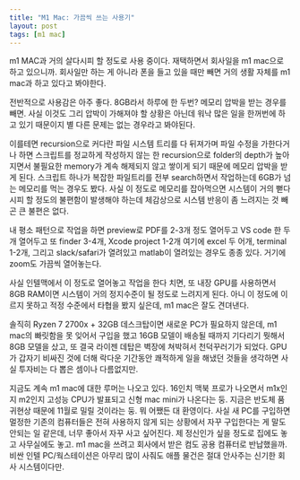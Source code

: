 ```yaml
---
title: "M1 Mac: 가끔씩 쓰는 사용기"
layout: post
tags: [m1 mac]
---
```


m1 MAC과 거의 살다시피 할 정도로 사용 중이다. 재택하면서 회사일을 m1 mac으로 하고 있으니까. 회사일만 하는 게 아니라 폰을 들고 있을 때만 빼면 거의 생활 자체를 m1 mac과 하고 있다고 봐야한다.

전반적으로 사용감은 아주 좋다. 8GB라서 하루에 한 두번? 메모리 압박을 받는 경우를 빼면. 사실 이것도 그리 압박이 가해져야 할 상황은 아닌데 워낙 많은 일을 한꺼번에 하고 있기 때문이지 별 다른 문제는 없는 경우라고 봐야된다.

이를테면 recursion으로 커다란 파일 시스템 트리를 다 뒤져가며 파일 수정을 가한다거나 하면 스크립트를 정교하게 작성하지 않는 한 recursion으로 folder의 depth가 높아지면서 불필요한 memory가 계속 해제되지 않고 쌓이게 되기 때문에 메모리 압박을 받게 된다. 스크립트 하나가 복잡한 파일트리를 전부 search하면서 작업하는데 6GB가 넘는 메모리를 먹는 경우도 봤다. 사실 이 정도로 메모리를 잡아먹으면 시스템이 거의 뻗다 시피 할 정도의 불편함이 발생해야 하는데 체감상으로 시스템 반응이 좀 느려지는 것 빼곤 큰 불편은 없다.

내 평소 패턴으로 작업을 하면 preview로 PDF를 2-3개 정도 열어두고 VS code 한 두 개 열어두고 또 finder 3-4개, Xcode project 1-2개 여기에 excel 두 어개, terminal 1-2개, 그리고 slack/safari가 열려있고 matlab이 열려있는 경우도 종종 있다. 거기에 zoom도 가끔씩 열어놓는다.

사실 인텔맥에서 이 정도로 열어놓고 작업을 한다 치면, 또 내장 GPU를 사용하면서 8GB RAM이면 시스템이 거의 정지수준이 될 정도로 느려지게 된다. 아니 이 정도에 이르지 못하고 적정 수준에서 타협을 봤지 싶은데, m1 mac은 잘도 견뎌낸다. 

솔직히 Ryzen 7 2700x + 32GB 데스크탑이면 새로운 PC가 필요하지 않은데, m1 mac의 빠릿함을 못 잊어서 구입을 했고 16GB 모델이 배송될 때까지 기다리기 뭣해서 8GB 모델을 샀고, 또 결국 라이젠 데탑은 벽장에 쳐박혀서 천덕꾸러기가 되었다. GPU가 갑자기 비싸진 것에 더해 락다운 기간동안 쾌적하게 일을 해냈던 것들을 생각하면 사실 투자비는 다 뽑은 셈이나 다름없지만.

지금도 계속 m1 mac에 대한 루머는 나오고 있다. 16인치 맥북 프로가 나오면서 m1x인지 m2인지 고성능 CPU가 발표되고 신형 mac mini가 나온다는 둥. 지금은 반도체 품귀현상 때문에 11월로 밀릴 것이라는 둥. 뭐 어쨌든 대 환영이다. 사실 새 PC를 구입하면 멀정한 기존의 컴퓨터들은 전혀 사용하지 않게 되는 상황에서 자꾸 구입한다는 게 말도 안되는 일 같은데, 너무 좋아서 자꾸 사고 싶어진다. 제 정신인가 싶을 정도로 집에도 놓고 사무실에도 놓고. m1 mac을 쓰려고 회사에서 받은 컴도 공용 컴퓨터로 반납했을까. 비싼 인텔 PC/웍스테이션은 아무리 많이 사줘도 애플 물건은 절대 안사주는 신기한 회사 시스템이다만.
